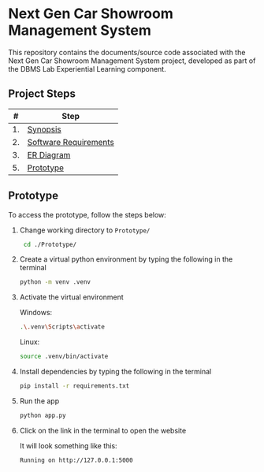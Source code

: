 # Next Gen Car Showroom Management System

This repository contains the documents/source code associated with the Next Gen Car Showroom Management System project, developed as part of the DBMS Lab Experiential Learning component.

## Project Steps

| #   | Step                              |
| --- | --------------------------------- |
| 1.  | [Synopsis](./1_Synopsis/)         |
| 2.  | [Software Requirements](./2_SRS/) |
| 3.  | [ER Diagram](./3_ER_diagram/)     |
| 5.  | [Prototype](./Prototype/)         |

## Prototype

To access the prototype, follow the steps below:

1. Change working directory to `Prototype/`

   ```bash
    cd ./Prototype/
   ```

2. Create a virtual python environment by typing the following in the terminal

   ```bash
   python -m venv .venv
   ```

3. Activate the virtual environment

   Windows:

   ```bash
   .\.venv\Scripts\activate
   ```

   Linux:

   ```bash
   source .venv/bin/activate
   ```

4. Install dependencies by typing the following in the terminal

   ```bash
   pip install -r requirements.txt
   ```

5. Run the app

   ```bash
   python app.py
   ```

6. Click on the link in the terminal to open the website

   It will look something like this:

   ```bash
   Running on http://127.0.0.1:5000
   ```
